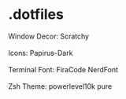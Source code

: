 # .dotfiles
Window Decor: Scratchy <br>  
Icons: Papirus-Dark <br>  
Terminal Font: FiraCode NerdFont <br>  
Zsh Theme: powerlevel10k pure <br>  
